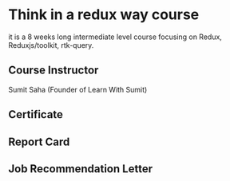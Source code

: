 # Think in a redux way course

it is a 8 weeks long intermediate level course focusing on Redux, Reduxjs/toolkit, rtk-query.

## Course Instructor

Sumit Saha (Founder of Learn With Sumit)

## Certificate

## Report Card

## Job Recommendation Letter
